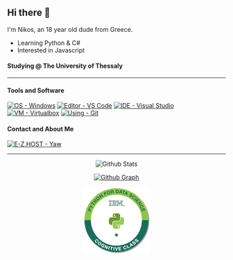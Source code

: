 ## Hi there 👋
I'm Nikos, an 18 year old dude from Greece.
- Learning Python & C#
- Interested in Javascript

#### Studying @ The University of Thessaly

---

#### Tools and Software
[![OS - Windows](https://img.shields.io/badge/OS-WINDOWS-357EC7?style=for-the-badge&logo=windows)](https://www.microsoft.com/windows/)
[![Editor - VS Code](https://img.shields.io/badge/Editor-VS%20Code-0078D7?style=for-the-badge&logo=visual-studio-code)](https://code.visualstudio.com/)
[![IDE - Visual Studio](https://img.shields.io/badge/IDE-Visual%20Studio-5D2B90?style=for-the-badge&logo=visual-studio)](https://visualstudio.com/)
[![VM - Virtualbox](https://img.shields.io/badge/VM-Virtualbox-blue?style=for-the-badge&logo=virtualbox&logoColor=white)](https://www.virtualbox.org/)
[![Using - Git](https://img.shields.io/badge/Using-Git-red?style=for-the-badge&logo=git)](https://git-scm.com/)

#### Contact and About Me
[![E-Z.HOST - Yaw](https://img.shields.io/badge/EZBIO-yaw-2563eb?style=for-the-badge&logo=biolink)](https://e-z.bio/yaw)

---
<div align="center">
 
![Github Stats](https://github-readme-stats.vercel.app/api?username=Yaw-Dev&show_icons=true&theme=midnight-purple)

[![Github Graph](http://github-profile-summary-cards.vercel.app/api/cards/profile-details?username=Yaw-Dev&theme=midnight_purple)](https://github.com/AWeirDKiD)

[![Credly Badge](assets/python-for-data-science.png)](https://www.credly.com/badges/44e24bac-1013-49e6-a895-daa5a2b948c3/public_url)
